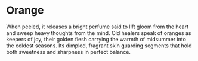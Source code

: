# Orange

When peeled, it releases a bright perfume said to lift gloom from the heart and sweep heavy thoughts from the mind. Old healers speak of oranges as keepers of joy, their golden flesh carrying the warmth of midsummer into the coldest seasons. Its dimpled, fragrant skin guarding segments that hold both sweetness and sharpness in perfect balance.

